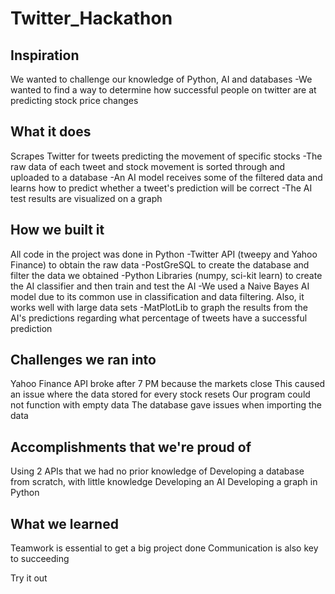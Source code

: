 # Twitter_Hackathon

## Inspiration
We wanted to challenge our knowledge of Python, AI and databases -We wanted to find a way to determine how successful people on twitter are at predicting stock price changes

## What it does
Scrapes Twitter for tweets predicting the movement of specific stocks -The raw data of each tweet and stock movement is sorted through and uploaded to a database -An AI model receives some of the filtered data and learns how to predict whether a tweet's prediction will be correct -The AI test results are visualized on a graph

## How we built it
All code in the project was done in Python -Twitter API (tweepy and Yahoo Finance) to obtain the raw data -PostGreSQL to create the database and filter the data we obtained -Python Libraries (numpy, sci-kit learn) to create the AI classifier and then train and test the AI -We used a Naive Bayes AI model due to its common use in classification and data filtering. Also, it works well with large data sets -MatPlotLib to graph the results from the AI's predictions regarding what percentage of tweets have a successful prediction

## Challenges we ran into
Yahoo Finance API broke after 7 PM because the markets close
This caused an issue where the data stored for every stock resets
Our program could not function with empty data
The database gave issues when importing the data

## Accomplishments that we're proud of
Using 2 APIs that we had no prior knowledge of
Developing a database from scratch, with little knowledge
Developing an AI
Developing a graph in Python

## What we learned
Teamwork is essential to get a big project done
Communication is also key to succeeding

Try it out
